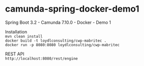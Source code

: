 # camunda-spring-docker-demo1
Spring Boot 3.2 - Camunda 7.10.0 - Docker - Demo 1  

Installation<br>
`mvn clean install`<br>
`docker build -t loydlconsulting/cwp-mabritec . `<br>
`docker run -p 8080:8080 loydlconsulting/cwp-mabritec`<br>

REST API<br>
`http://localhost:8080/rest/engine`
